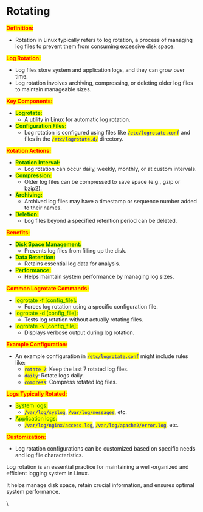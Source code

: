 # Rotating

<mark style="color:red;">**Definition:**</mark>

* Rotation in Linux typically refers to log rotation, a process of managing log files to prevent them from consuming excessive disk space.

<mark style="color:red;">**Log Rotation:**</mark>

* Log files store system and application logs, and they can grow over time.
* Log rotation involves archiving, compressing, or deleting older log files to maintain manageable sizes.

<mark style="color:red;">**Key Components:**</mark>

* <mark style="color:green;">**Logrotate:**</mark>&#x20;
  * A utility in Linux for automatic log rotation.
* <mark style="color:green;">**Configuration Files:**</mark>&#x20;
  * Log rotation is configured using files like <mark style="color:blue;">`/etc/logrotate.conf`</mark> and files in the <mark style="color:blue;">`/etc/logrotate.d/`</mark> directory.

<mark style="color:red;">**Rotation Actions:**</mark>

* <mark style="color:green;">**Rotation Interval:**</mark>&#x20;
  * Log rotation can occur daily, weekly, monthly, or at custom intervals.
* <mark style="color:green;">**Compression:**</mark>&#x20;
  * Older log files can be compressed to save space (e.g., gzip or bzip2).
* <mark style="color:green;">**Archiving:**</mark>&#x20;
  * Archived log files may have a timestamp or sequence number added to their names.
* <mark style="color:green;">**Deletion:**</mark>&#x20;
  * Log files beyond a specified retention period can be deleted.

<mark style="color:red;">**Benefits:**</mark>

* <mark style="color:green;">**Disk Space Management:**</mark>&#x20;
  * Prevents log files from filling up the disk.
* <mark style="color:green;">**Data Retention:**</mark>&#x20;
  * Retains essential log data for analysis.
* <mark style="color:green;">**Performance:**</mark>&#x20;
  * Helps maintain system performance by managing log sizes.

<mark style="color:red;">**Common Logrotate Commands:**</mark>

* <mark style="color:green;">logrotate -f \[config\_file]</mark><mark style="color:green;">**:**</mark>&#x20;
  * Forces log rotation using a specific configuration file.
* <mark style="color:green;">logrotate -d \[config\_file]</mark><mark style="color:green;">**:**</mark>&#x20;
  * Tests log rotation without actually rotating files.
* <mark style="color:green;">logrotate -v \[config\_file]</mark><mark style="color:green;">**:**</mark>&#x20;
  * Displays verbose output during log rotation.

<mark style="color:red;">**Example Configuration:**</mark>

* An example configuration in <mark style="color:blue;">`/etc/logrotate.conf`</mark> might include rules like:
  * <mark style="color:blue;">`rotate 7`</mark>: Keep the last 7 rotated log files.
  * <mark style="color:blue;">`daily`</mark>: Rotate logs daily.
  * <mark style="color:blue;">`compress`</mark>: Compress rotated log files.

<mark style="color:red;">**Logs Typically Rotated:**</mark>

* <mark style="color:green;">System logs:</mark>&#x20;
  * <mark style="color:blue;">`/var/log/syslog`</mark>, <mark style="color:blue;">`/var/log/messages`</mark>, etc.
* <mark style="color:green;">Application logs:</mark>&#x20;
  * <mark style="color:blue;">`/var/log/nginx/access.log`</mark>, <mark style="color:blue;">`/var/log/apache2/error.log`</mark>, etc.

<mark style="color:red;">**Customization:**</mark>

* Log rotation configurations can be customized based on specific needs and log file characteristics.

Log rotation is an essential practice for maintaining a well-organized and efficient logging system in Linux.&#x20;

It helps manage disk space, retain crucial information, and ensures optimal system performance.

\

